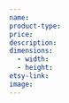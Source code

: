 ```yaml
---
name:
product-type:
price:
description:
dimensions:
  - width:
  - height:
etsy-link:
image:
---
```

